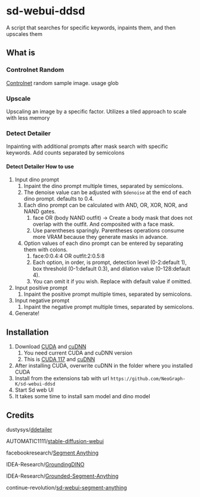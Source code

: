 # sd-webui-ddsd
A script that searches for specific keywords, inpaints them, and then upscales them

## What is
### Controlnet Random
[Controlnet](https://github.com/Mikubill/sd-webui-controlnet) random sample image. usage glob
### Upscale
Upscaling an image by a specific factor. Utilizes a tiled approach to scale with less memory
### Detect Detailer
Inpainting with additional prompts after mask search with specific keywords. Add counts separated by semicolons
#### Detect Detailer How to use
1. Input dino prompt
    1. Inpaint the dino prompt multiple times, separated by semicolons.
    2. The denoise value can be adjusted with `$denoise` at the end of each dino prompt. defaults to 0.4.
    3. Each dino prompt can be calculated with AND, OR, XOR, NOR, and NAND gates.
        1. face OR (body NAND outfit) -> Create a body mask that does not overlap with the outfit. And composited with a face mask.
        2. Use parentheses sparingly. Parentheses operations consume more VRAM because they generate masks in advance.
    4. Option values ​​of each dino prompt can be entered by separating them with colons.
        1. face:0:0.4:4 OR outfit:2:0.5:8
        2. Each option, in order, is prompt, detection level (0-2:default 1), box threshold (0-1:default 0.3), and dilation value (0-128:default 4).
        3. You can omit it if you wish. Replace with default value if omitted.
2. Input positive prompt
    1. Inpaint the positive prompt multiple times, separated by semicolons.
3. Input negative prompt
    1. Inpaint the negative prompt multiple times, separated by semicolons.
4. Generate!
## Installation
1. Download [CUDA](https://developer.nvidia.com/cuda-toolkit-archive) and [cuDNN](https://developer.nvidia.com/rdp/cudnn-archive)
    1. You need current CUDA and cuDNN version
    2. This is [CUDA 117](https://drive.google.com/file/d/1HRTOLTB44-pRcrwIw9lQak2OC2ohNle3/view?usp=share_link) and [cuDNN](https://drive.google.com/file/d/1QcgaxUra0WnCWrCLjsWp_QKw1PKcvqpj/view?usp=share_link)
2. After installing CUDA, overwrite cuDNN in the folder where you installed CUDA
3. Install from the extensions tab with url `https://github.com/NeoGraph-K/sd-webui-ddsd`
4. Start Sd web UI
5. It takes some time to install sam model and dino model

## Credits

dustysys/[ddetailer](https://github.com/dustysys/ddetailer)

AUTOMATIC1111/[stable-diffusion-webui](https://github.com/AUTOMATIC1111/stable-diffusion-webui)

facebookresearch/[Segment Anything](https://github.com/facebookresearch/segment-anything)

IDEA-Research/[GroundingDINO](https://github.com/IDEA-Research/GroundingDINO)

IDEA-Research/[Grounded-Segment-Anything](https://github.com/IDEA-Research/Grounded-Segment-Anything)

continue-revolution/[sd-webui-segment-anything](https://github.com/continue-revolution/sd-webui-segment-anything)
